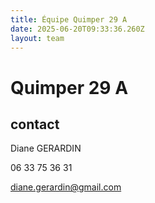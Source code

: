 ```yaml
---
title: Équipe Quimper 29 A
date: 2025-06-20T09:33:36.260Z
layout: team
---
```


# Quimper 29 A



## contact 

Diane GERARDIN

06 33 75 36 31

diane.gerardin@gmail.com

